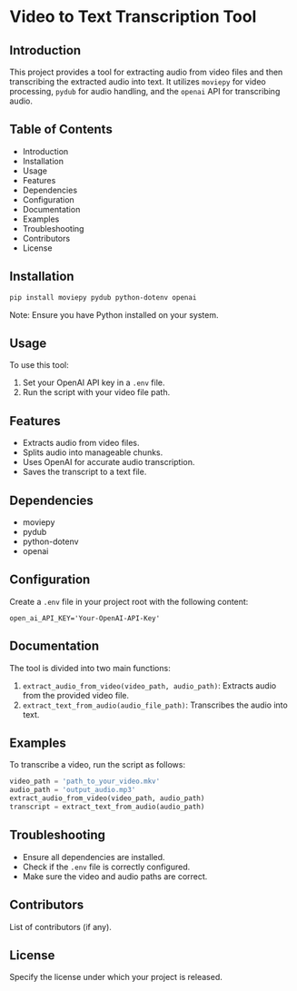 
# Video to Text Transcription Tool

## Introduction
This project provides a tool for extracting audio from video files and then transcribing the extracted audio into text. It utilizes `moviepy` for video processing, `pydub` for audio handling, and the `openai` API for transcribing audio.

## Table of Contents
- Introduction
- Installation
- Usage
- Features
- Dependencies
- Configuration
- Documentation
- Examples
- Troubleshooting
- Contributors
- License

## Installation
```bash
pip install moviepy pydub python-dotenv openai
```
Note: Ensure you have Python installed on your system.

## Usage
To use this tool:
1. Set your OpenAI API key in a `.env` file.
2. Run the script with your video file path.

## Features
- Extracts audio from video files.
- Splits audio into manageable chunks.
- Uses OpenAI for accurate audio transcription.
- Saves the transcript to a text file.

## Dependencies
- moviepy
- pydub
- python-dotenv
- openai

## Configuration
Create a `.env` file in your project root with the following content:
```
open_ai_API_KEY='Your-OpenAI-API-Key'
```

## Documentation
The tool is divided into two main functions:
1. `extract_audio_from_video(video_path, audio_path)`: Extracts audio from the provided video file.
2. `extract_text_from_audio(audio_file_path)`: Transcribes the audio into text.

## Examples
To transcribe a video, run the script as follows:
```python
video_path = 'path_to_your_video.mkv'
audio_path = 'output_audio.mp3'
extract_audio_from_video(video_path, audio_path)
transcript = extract_text_from_audio(audio_path)
```

## Troubleshooting
- Ensure all dependencies are installed.
- Check if the `.env` file is correctly configured.
- Make sure the video and audio paths are correct.

## Contributors
List of contributors (if any).

## License
Specify the license under which your project is released.